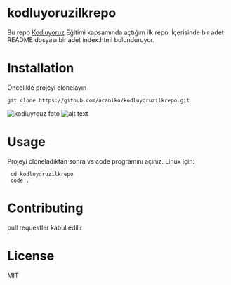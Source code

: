 # kodluyoruzilkrepo
Bu repo [Kodluyoruz](https://www.kodluyoruz.org/) Eğitimi kapsamında açtığım ilk repo. İçerisinde bir adet README dosyası bir adet index.html bulunduruyor.

# Installation
Öncelikle projeyi clonelayın

``` git clone https://github.com/acaniko/kodluyoruzilkrepo.git ```

![kodluyrouz foto](https://miro.medium.com/fit/c/262/262/2*TZeK0kyHTRHVv3gUi8BtQg.png)
![alt text](https://github.com/adam-p/markdown-here/raw/master/src/common/images/icon48.png "Logo Title Text 1")


# Usage
Projeyi cloneladıktan sonra vs code programını açınız.
Linux için:
```
 cd kodluyoruzilkrepo
 code .
```

# Contributing
pull requestler kabul edilir

# License
MIT
